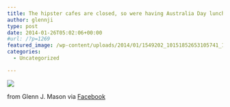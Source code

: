 ```yaml
---
title: The hipster cafes are closed, so were having Australia Day lunch here instead.
author: glennji
type: post
date: 2014-01-26T05:02:06+00:00
#url: /?p=1269
featured_image: /wp-content/uploads/2014/01/1549202_10151852653105741_1382078549_n.jpg
categories:
  - Uncategorized

---
```

<div>
  <img src='/wp-content/uploads/2014/01/1549202_10151852653105741_1382078549_n.jpg' style='max-width:600px;' /></p> 
  
  <div>
    from Glenn J. Mason via <a href="http://ift.tt/1mIW0MM">Facebook</a>
  </div>
</div>
